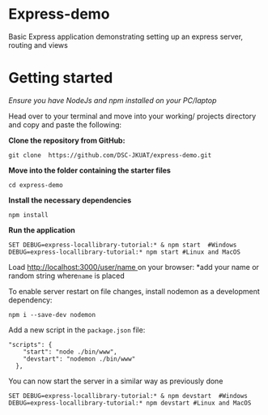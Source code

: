 # Express-demo
Basic Express application demonstrating setting up an express server, routing and views

# Getting started

*Ensure you have NodeJs and npm installed on your PC/laptop*

Head over to your terminal and move into your working/ projects directory and copy and paste the following: 

**Clone the repository from GitHub:**
```
git clone  https://github.com/DSC-JKUAT/express-demo.git
```
**Move into the folder containing the starter files**
```
cd express-demo
```
**Install the necessary dependencies**
```
npm install
```
**Run the application**
```
SET DEBUG=express-locallibrary-tutorial:* & npm start  #Windows
DEBUG=express-locallibrary-tutorial:* npm start #Linux and MacOS
```
Load [http://localhost:3000/user/name ](http://localhost:3000/user/name) on your browser:
*add your name or random string where`name` is placed

To enable server restart on file changes, install nodemon as a development dependency:
```
npm i --save-dev nodemon
```
Add a new script in the `package.json` file:
```
"scripts": {
    "start": "node ./bin/www",
    "devstart": "nodemon ./bin/www"
  },
  ```
  You can now start the server in a similar way as previously done
  ```
SET DEBUG=express-locallibrary-tutorial:* & npm devstart  #Windows
DEBUG=express-locallibrary-tutorial:* npm devstart #Linux and MacOS
```
